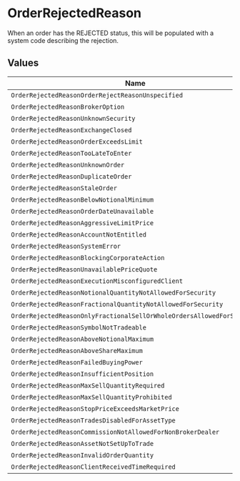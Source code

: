# OrderRejectedReason

When an order has the REJECTED status, this will be populated with a system code describing the rejection.


## Values

| Name                                                                   | Value                                                                  |
| ---------------------------------------------------------------------- | ---------------------------------------------------------------------- |
| `OrderRejectedReasonOrderRejectReasonUnspecified`                      | ORDER_REJECT_REASON_UNSPECIFIED                                        |
| `OrderRejectedReasonBrokerOption`                                      | BROKER_OPTION                                                          |
| `OrderRejectedReasonUnknownSecurity`                                   | UNKNOWN_SECURITY                                                       |
| `OrderRejectedReasonExchangeClosed`                                    | EXCHANGE_CLOSED                                                        |
| `OrderRejectedReasonOrderExceedsLimit`                                 | ORDER_EXCEEDS_LIMIT                                                    |
| `OrderRejectedReasonTooLateToEnter`                                    | TOO_LATE_TO_ENTER                                                      |
| `OrderRejectedReasonUnknownOrder`                                      | UNKNOWN_ORDER                                                          |
| `OrderRejectedReasonDuplicateOrder`                                    | DUPLICATE_ORDER                                                        |
| `OrderRejectedReasonStaleOrder`                                        | STALE_ORDER                                                            |
| `OrderRejectedReasonBelowNotionalMinimum`                              | BELOW_NOTIONAL_MINIMUM                                                 |
| `OrderRejectedReasonOrderDateUnavailable`                              | ORDER_DATE_UNAVAILABLE                                                 |
| `OrderRejectedReasonAggressiveLimitPrice`                              | AGGRESSIVE_LIMIT_PRICE                                                 |
| `OrderRejectedReasonAccountNotEntitled`                                | ACCOUNT_NOT_ENTITLED                                                   |
| `OrderRejectedReasonSystemError`                                       | SYSTEM_ERROR                                                           |
| `OrderRejectedReasonBlockingCorporateAction`                           | BLOCKING_CORPORATE_ACTION                                              |
| `OrderRejectedReasonUnavailablePriceQuote`                             | UNAVAILABLE_PRICE_QUOTE                                                |
| `OrderRejectedReasonExecutionMisconfiguredClient`                      | EXECUTION_MISCONFIGURED_CLIENT                                         |
| `OrderRejectedReasonNotionalQuantityNotAllowedForSecurity`             | NOTIONAL_QUANTITY_NOT_ALLOWED_FOR_SECURITY                             |
| `OrderRejectedReasonFractionalQuantityNotAllowedForSecurity`           | FRACTIONAL_QUANTITY_NOT_ALLOWED_FOR_SECURITY                           |
| `OrderRejectedReasonOnlyFractionalSellOrWholeOrdersAllowedForSecurity` | ONLY_FRACTIONAL_SELL_OR_WHOLE_ORDERS_ALLOWED_FOR_SECURITY              |
| `OrderRejectedReasonSymbolNotTradeable`                                | SYMBOL_NOT_TRADEABLE                                                   |
| `OrderRejectedReasonAboveNotionalMaximum`                              | ABOVE_NOTIONAL_MAXIMUM                                                 |
| `OrderRejectedReasonAboveShareMaximum`                                 | ABOVE_SHARE_MAXIMUM                                                    |
| `OrderRejectedReasonFailedBuyingPower`                                 | FAILED_BUYING_POWER                                                    |
| `OrderRejectedReasonInsufficientPosition`                              | INSUFFICIENT_POSITION                                                  |
| `OrderRejectedReasonMaxSellQuantityRequired`                           | MAX_SELL_QUANTITY_REQUIRED                                             |
| `OrderRejectedReasonMaxSellQuantityProhibited`                         | MAX_SELL_QUANTITY_PROHIBITED                                           |
| `OrderRejectedReasonStopPriceExceedsMarketPrice`                       | STOP_PRICE_EXCEEDS_MARKET_PRICE                                        |
| `OrderRejectedReasonTradesDisabledForAssetType`                        | TRADES_DISABLED_FOR_ASSET_TYPE                                         |
| `OrderRejectedReasonCommissionNotAllowedForNonBrokerDealer`            | COMMISSION_NOT_ALLOWED_FOR_NON_BROKER_DEALER                           |
| `OrderRejectedReasonAssetNotSetUpToTrade`                              | ASSET_NOT_SET_UP_TO_TRADE                                              |
| `OrderRejectedReasonInvalidOrderQuantity`                              | INVALID_ORDER_QUANTITY                                                 |
| `OrderRejectedReasonClientReceivedTimeRequired`                        | CLIENT_RECEIVED_TIME_REQUIRED                                          |